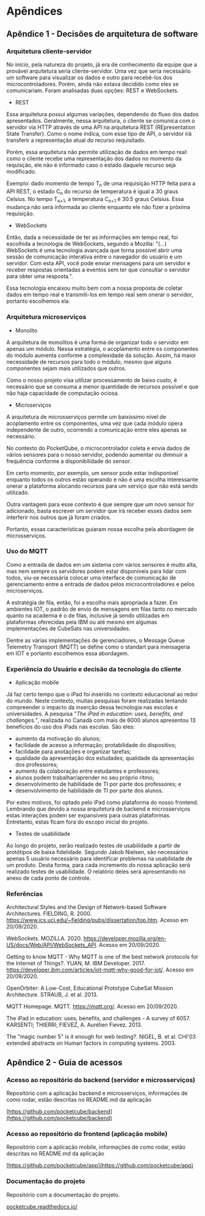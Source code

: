 # Apêndices

## Apêndice 1 - Decisões de arquitetura de software

### Arquitetura cliente-servidor

No início, pela natureza do projeto, já era de conhecimento da equipe que a provável arquitetura seria cliente-servidor. Uma vez que seria necessário um software para visualizar os dados e outro para recebê-los dos microcontroladores. Porém, ainda não estava decidido como eles se comunicariam. Foram analisadas duas opções: REST e WebSockets.

* REST

Essa arquitetura possui algumas variações, dependendo do fluxo dos dados apresentados. Geralmente, nessa arquitetura, o cliente se comunica com o servidor via HTTP através de uma API na arquitetura REST (REpresentation State Transfer). Como o nome indica, com esse tipo de API, o servidor irá transferir a representação atual do recurso requisitado.

Porém, essa arquitetura não permite utilização de dados em tempo real: como o cliente recebe uma representação dos dados no momento da requisção, ele não é informado caso o estado daquele recurso seja modificado. 

Exemplo: dado momento de tempo T<sub>n</sub> de uma requisição HTTP feita para a API REST, o estado C<sub>n</sub> do recurso de temperatura é igual a 30 graus Celsius. No tempo T<sub>n+1</sub>, a temperatura C<sub>n+1</sub> é 30.5 graus Celsius. Essa mudança não será informada ao cliente enquanto ele não fizer a próxima requisição. 

* WebSockets

Então, dada a necessidade de ter as informações em tempo real, foi escolhida a tecnologia de WebSockets, segundo a Mozilla: "(...) WebSockets é uma tecnologia avançada que torna possível abrir uma sessão de comunicação interativa entre o navegador do usuário e um servidor. Com esta API, você pode enviar mensagens para um servidor e receber respostas orientadas a eventos sem ter que consultar o servidor para obter uma resposta.".

Essa tecnologia encaixou muito bem com a nossa proposta de coletar dados em tempo real e transmiti-los em tempo real sem onerar o servidor, portanto escolhemos ela.

### Arquitetura microserviços

* Monolito

A arquitetura de monolitos é uma forma de organizar todo o servidor em apenas um módulo. Nessa estratégia, o acoplamento entre os componentes do módulo aumenta conforme a complexidade da solução. Assim, há maior necessidade de recursos para todo o módulo, mesmo que alguns componentes sejam mais utilizados que outros.

Como o nosso projeto visa utilizar processamento de baixo custo, é necessário que se consuma a menor quantidade de recursos possível e que não haja capacidade de computação ociosa.

* Microserviços

A arquitetura de microsserviços permite um baixíssimo nível de acoplamento entre os componentes, uma vez que cada módulo opera independente de outro, ocorrendo a comunicação entre eles apenas se necessário. 

No contexto do PocketQube, o microcontrolador coleta e envia dados de vários sensores para o nosso servidor, podendo aumentar ou diminuir a frequência conforme a disponibilidade do sensor. 

Em certo momento, por exemplo, um sensor pode estar indisponível enquanto todos os outros estão operando e não é uma escolha interessante onerar a plataforma alocando recursos para um serviço que não está sendo utilizado.

Outra vantagem para esse contexto é que sempre que um novo sensor for adicionado, basta escrever um servidor que irá receber esses dados sem interferir nos outros que já foram criados.

Portanto, essas características guiaram nossa escolha pela abordagem de microsserviços.

### Uso do MQTT

Como a entrada de dados em um sistema com vários sensores é muito alta, mas nem sempre os servidores podem estar disponíveis para lidar com todos, viu-se necessária colocar uma interface de comunicação de gerenciamento entre a entrada de dados pelos microcontroladores e pelos microserviços.

A estratégia de fila, então, foi a escolha mais apropriada a fazer. Em ambientes IOT, o padrão de envio de mensagens em filas tanto no mercado quanto na academia é o de filas, inclusive já sendo utilizadas em plataformas oferecidas pela IBM ou até mesmo em algumas implementações de CubeSats nas universidades.

Dentre as várias implementações de gerenciadores, o Message Queue Telemetry Transport (MQTT) se define como o standart para mensageria em IOT e portanto escolhemos essa abordagem.

### Experiência do Usuário e decisão da tecnologia do cliente

* Aplicação mobile

Já faz certo tempo que o iPad foi inserido no contexto educacional ao redor do mundo. Neste contexto, muitas pesquisas foram realizadas tentando compreender o impacto da inserção dessa tecnologia nas escolas e universidades. A pesquisa "*The iPad in education: uses, benefits, and challenges.*", realizada no Canadá com mais de 6000 alunos apresentou 13 benefícios do uso dos iPads nas escolas. São eles: 

* aumento da motivação do alunos; 
* facilidade de acesso a informação; protabilidade do dispositivo; 
* facilidade para anotações e organizar tarefas; 
* qualidade da apresentação dos estudades; qualidade da apresentação dos professores; 
* aumento da colaboração entre estudantes e professores; 
* alunos podem trabalhar/aprender no seu próprio ritmo; 
* desenvolvimento de habilidade de TI por parte dos professores; e
* desenvolvimento de habilidade de TI por parte dos alunos.

Por estes motivos, foi optado pelo iPad como plataforma do nosso frontend. Lembrando que devido a nossa arquitetura de backend e microsserviços estas interações podem ser expansíveis para outras plataformas. Entretanto, estas ficam fora do escopo inicial do projeto.

* Testes de usabilidade 

Ao longo do projeto, serão realizado testes de usabilidade a partir de protótipos de baixa fidelidade. Segundo Jakob Nielsen, são necessários apenas 5 usuário necessário para identificar problemas na usabilidade de um produto. Desta forma, para cada incremento do nossa aplicação será realizado testes de usabilidade. O relatório deles será apresentando no anexo de cada ponto de controle.

### Referências

Architectural Styles and
the Design of Network-based Software Architectures. FIELDING, R. 2000. https://www.ics.uci.edu/~fielding/pubs/dissertation/top.htm. Acesso em 20/09/2020.

WebSockets. MOZILLA. 2020. https://developer.mozilla.org/en-US/docs/Web/API/WebSockets_API. Acesso em 20/09/2020.

Getting to know MQTT - Why MQTT is one of the best network protocols for the Internet of Things?. YUAN, M. IBM Developer. 2017. https://developer.ibm.com/articles/iot-mqtt-why-good-for-iot/. Acesso em 20/09/2020.

OpenOrbiter: A Low-Cost, Educational Prototype CubeSat
Mission Architecture. STRAUB, J. et al. 2013.

MQTT Homepage. MQTT. https://mqtt.org/. Acesso em 20/09/2020.

The iPad in education: uses, benefits, and challenges - A survey of 6057. KARSENTI; THIERRI; FIEVEZ, A. Aurélien Fievez. 2013.

The "magic number 5" is it enough for web testing?. NIGEL, B. et al.  CHI'03 extended abstracts on Human factors in computing systems. 2003.

## Apêndice 2 - Guia de acessos 

### Acesso ao repositório do backend (servidor e microsserviços)

Repositório com a aplicação backend e microsserviços, informações de como rodar, estão descritas no README.md da aplicação

[https://github.com/pocketcube/backend](https://github.com/pocketcube/backend)

### Acesso ao repositório do frontend (aplicação mobile)

Repositório com a aplicação mobile, informações de como rodar, estão descritas no README.md da aplicação

[https://github.com/pocketcube/app](https://github.com/pocketcube/app)

### Documentação do projeto 

Repositório com a documentação do projeto.

[pocketcube.readthedocs.io/](pocketcube.readthedocs.io/)
